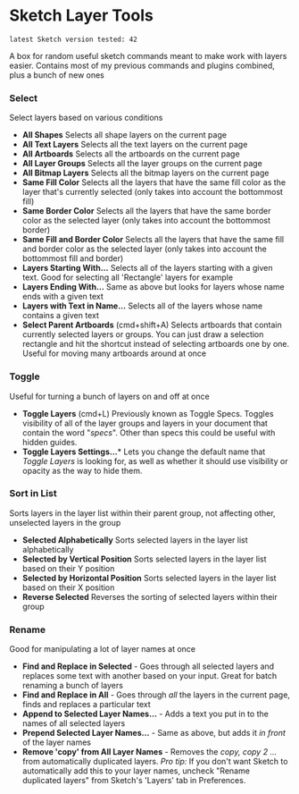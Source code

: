Sketch Layer Tools
=============

`latest Sketch version tested: 42`

A box for random useful sketch commands meant to make work with layers easier. Contains most of my previous commands and plugins combined, plus a bunch of new ones

### Select
Select layers based on various conditions

- **All Shapes** Selects all shape layers on the current page
- **All Text Layers** Selects all the text layers on the current page
- **All Artboards**  Selects all the artboards on the current page
- **All Layer Groups** Selects all the layer groups on the current page
- **All Bitmap Layers** Selects all the bitmap layers on the current page
- **Same Fill Color** Selects all the layers that have the same fill color as the layer that's currently selected (only takes into account the bottommost fill)
- **Same Border Color** Selects all the layers that have the same border color as the selected layer (only takes into account the bottommost border)
- **Same Fill and Border Color** Selects all the layers that have the same fill and border color as the selected layer (only takes into account the bottommost fill and border)
- **Layers Starting With…**  Selects all of the layers starting with a given text. Good for selecting all 'Rectangle' layers for example
- **Layers Ending With…** Same as above but looks for layers whose name ends with a given text
- **Layers with Text in Name…**  Selects all of the layers whose name contains a given text
- **Select Parent Artboards** (cmd+shift+A) Selects artboards that contain currently selected layers or groups. You can just draw a selection rectangle and hit the shortcut instead of selecting artboards one by one. Useful for moving many artboards around at once


### Toggle
Useful for turning a bunch of layers on and off at once

- **Toggle Layers** (cmd+L) Previously known as Toggle Specs. Toggles visibility of all of the layer groups and layers in your document that contain the word "_specs_". Other than specs this could be useful with hidden guides.
- **Toggle Layers Settings…*** Lets you change the default name that _Toggle Layers_ is looking for, as well as whether it should use visibility or opacity as the way to hide them.

### Sort in List
Sorts layers in the layer list within their parent group, not affecting other, unselected layers in the group
- **Selected Alphabetically** Sorts selected layers in the layer list alphabetically
- **Selected by Vertical Position** Sorts selected layers in the layer list based on their Y position
- **Selected by Horizontal Position** Sorts selected layers in the layer list based on their X position
- **Reverse Selected** Reverses the sorting of selected layers within their group


### Rename
Good for manipulating a lot of layer names at once

- **Find and Replace in Selected** - Goes through all selected layers and replaces some text with another based on your input. Great for batch renaming a bunch of layers
- **Find and Replace in All** - Goes through _all_ the layers in the current page, finds and replaces a particular text
- **Append to Selected Layer Names…** - Adds a text you put in to the names of all selected layers
- **Prepend Selected Layer Names…** - Same as above, but adds it _in front_ of the layer names
- **Remove 'copy' from All Layer Names** - Removes the _copy, copy 2 ..._ from automatically duplicated layers. _Pro tip:_ If you don't want Sketch to automatically add this to your layer names, uncheck "Rename duplicated layers" from Sketch's 'Layers' tab in Preferences.
